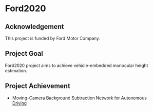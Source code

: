 # Ford2020
## Acknowledgement
This project is funded by Ford Motor Company.

## Project Goal
Ford2020 project aims to achieve vehicle-embedded monocular height estimation.

## Project Achievement
* [Moving-Camera Background Subtraction Network for Autonomous Driving](https://github.com/OSUPCVLab/Ford2020/blob/master/Moving-Camera%20Background%20Subtraction%20Network%20for%20Autonomous%20Driving)
